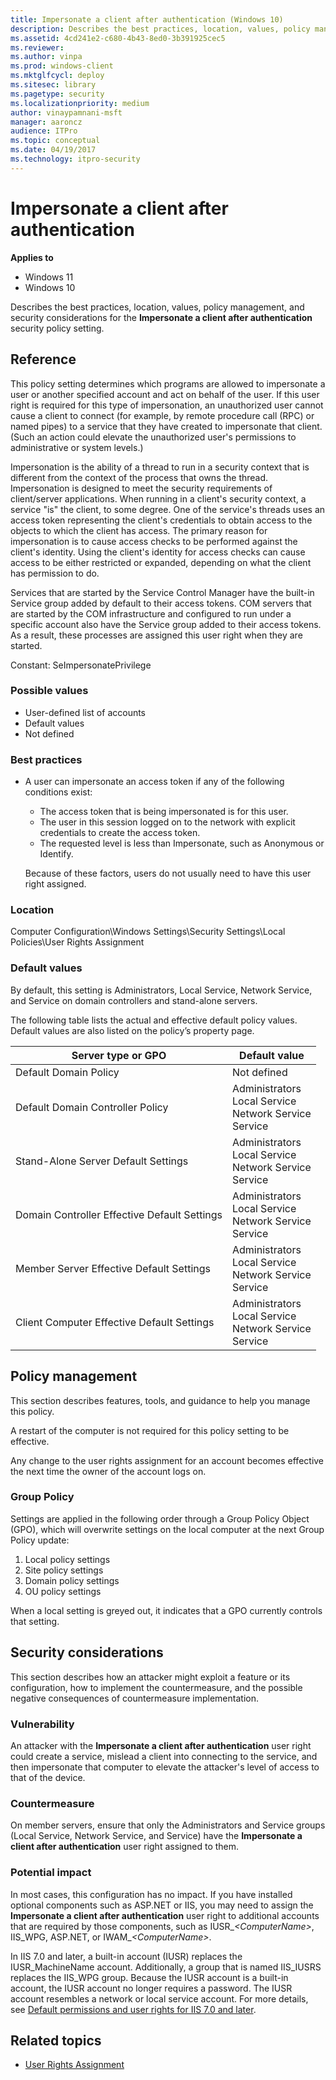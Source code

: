 ```yaml
---
title: Impersonate a client after authentication (Windows 10)
description: Describes the best practices, location, values, policy management, and security considerations for the Impersonate a client after authentication security policy setting.
ms.assetid: 4cd241e2-c680-4b43-8ed0-3b391925cec5
ms.reviewer: 
ms.author: vinpa
ms.prod: windows-client
ms.mktglfcycl: deploy
ms.sitesec: library
ms.pagetype: security
ms.localizationpriority: medium
author: vinaypamnani-msft
manager: aaroncz
audience: ITPro
ms.topic: conceptual
ms.date: 04/19/2017
ms.technology: itpro-security
---
```


# Impersonate a client after authentication

**Applies to**
-   Windows 11
-   Windows 10

Describes the best practices, location, values, policy management, and security considerations for the **Impersonate a client after authentication** security policy setting.

## Reference

This policy setting determines which programs are allowed to impersonate a user or another specified account and act on behalf of the user. If this user right is required for this type of impersonation, an unauthorized user cannot cause a client to connect (for example, by remote procedure call (RPC) or named pipes) to a service that they have created to impersonate that client. (Such an action could elevate the unauthorized user's permissions to administrative or system levels.)

Impersonation is the ability of a thread to run in a security context that is different from the context of the process that owns the thread. Impersonation is designed to meet the security requirements of client/server applications. When running in a client's security context, a service "is" the client, to some degree. One of the service's threads uses an access token representing the client's credentials to obtain access to the objects to which the client has access.
The primary reason for impersonation is to cause access checks to be performed against the client's identity. Using the client's identity for access checks can cause access to be either restricted or expanded, depending on what the client has permission to do.

Services that are started by the Service Control Manager have the built-in Service group added by default to their access tokens. COM servers that are started by the COM infrastructure and configured to run under a specific account also have the Service group added to their access tokens. As a result, these processes are assigned this user right when they are started.

Constant: SeImpersonatePrivilege

### Possible values

-   User-defined list of accounts
-   Default values
-   Not defined

### Best practices

-   A user can impersonate an access token if any of the following conditions exist:

    -   The access token that is being impersonated is for this user.
    -   The user in this session logged on to the network with explicit credentials to create the access token.
    -   The requested level is less than Impersonate, such as Anonymous or Identify.

    Because of these factors, users do not usually need to have this user right assigned.

### Location

Computer Configuration\\Windows Settings\\Security Settings\\Local Policies\\User Rights Assignment

### Default values

By default, this setting is Administrators, Local Service, Network Service, and Service on domain controllers and stand-alone servers.

The following table lists the actual and effective default policy values. Default values are also listed on the policy’s property page.

| Server type or GPO | Default value |
| - | - |
| Default Domain Policy| Not defined |
| Default Domain Controller Policy| Administrators<br/>Local Service<br/>Network Service<br/>Service| 
| Stand-Alone Server Default Settings | Administrators<br/>Local Service<br/>Network Service<br/>Service| 
| Domain Controller Effective Default Settings | Administrators<br/>Local Service<br/>Network Service<br/>Service| 
| Member Server Effective Default Settings | Administrators<br/>Local Service<br/>Network Service<br/>Service| 
| Client Computer Effective Default Settings | Administrators<br/>Local Service<br/>Network Service<br/>Service| 
 
## Policy management

This section describes features, tools, and guidance to help you manage this policy.

A restart of the computer is not required for this policy setting to be effective.

Any change to the user rights assignment for an account becomes effective the next time the owner of the account logs on.

### Group Policy

Settings are applied in the following order through a Group Policy Object (GPO), which will overwrite settings on the local computer at the next Group Policy update:

1.  Local policy settings
2.  Site policy settings
3.  Domain policy settings
4.  OU policy settings

When a local setting is greyed out, it indicates that a GPO currently controls that setting.

## Security considerations

This section describes how an attacker might exploit a feature or its configuration, how to implement the countermeasure, and the possible negative consequences of countermeasure implementation.

### Vulnerability

An attacker with the **Impersonate a client after authentication** user right could create a service, mislead a client into connecting to the service, and then impersonate that computer to elevate the attacker's level of access to that of the device.

### Countermeasure

On member servers, ensure that only the Administrators and Service groups (Local Service, Network Service, and Service) have the **Impersonate a client after authentication** user right assigned to them.

### Potential impact

In most cases, this configuration has no impact. If you have installed optional components such as ASP.NET or IIS, you may need to assign the **Impersonate a client after authentication** user right to additional accounts that are required by those components, such as IUSR\_*&lt;ComputerName&gt;*, IIS\_WPG, ASP.NET, or IWAM\_*&lt;ComputerName&gt;*.

In IIS 7.0 and later, a built-in account (IUSR) replaces the IUSR_MachineName account. Additionally, a group that is named IIS_IUSRS replaces the IIS_WPG group. Because the IUSR account is a built-in account, the IUSR account no longer requires a password. The IUSR account resembles a network or local service account. For more details, see [Default permissions and user rights for IIS 7.0 and later](/troubleshoot/iis/default-permissions-user-rights).

## Related topics

- [User Rights Assignment](user-rights-assignment.md)
